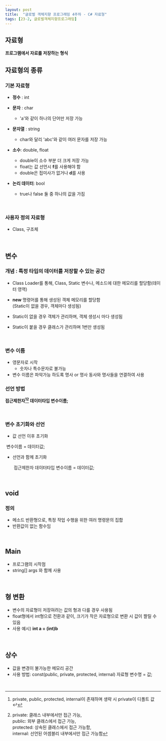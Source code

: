 ```yaml
---
layout: post
title:  "글로벌 객체지향 프로그래밍 4주차 - C# 자료형"
tags: [23-2, 글로벌객체지향프로그래밍]
---
```




## 자료형

**프로그램에서 자료를 저장하는 형식**

## 자료형의 종류

### 기본 자료형

* **정수** : int

* **문자** : char
  - 'a'와 같이 하나의 단어만 저장 가능

* **문자열** : string
  - char와 달리 'abc'와 같이 여러 문자를 저장 가능

* **소수**: double, float
  - double이 소수 부분 더 크게 저장 가능
  - float는 값 선언시 **f**를 사용해야 함
  - double은 접미사가 없거나 **d**를 사용
* **논리 데이터**: bool
  - true나 false 둘 중 하나의 값을 가짐

<br/>

### 사용자 정의 자료형

- Class,  구조체

  <br/>



## 변수

### 개념 : 특정 타입의 데이터를 저장할 수 있는 공간

- Class Loader를 통해, Class, Static 변수나, 메소드에 대한 메모리를 할당함(데이터 영역)
- **new** 명령어를 통해 생성된 객체 메모리를 할당함<br/>(Static이 없을 경우, 객체마다 생성됨)

- Static이 없을 경우 객체가 관리하며, 객체 생성시 마다 생성됨

- Static이 붙을 경우 클래스가 관리하며 1번만 생성됨

<br/>

### 변수 이름

* 영문자로 시작 <br/>
  	* 숫자나 특수문자로 불가능
* 변수 이름은 파악가능 하도록 명사 or 명사 동사와 명사들을 연결하여 사용



### 선언 방법

**접근제한자[^1][^2] 데이터타입 변수이름;**

<br/>

### 변수 초기화와 선언

- 값 선언 이후 초기화

​		변수이름 = 데이터값;

- 선언과 함께 초기화

  ​	접근제한자 데이터타입 변수이름 = 데이터값;

<br/>

## void

### 정의

- 메소드 반환형으로, 특정 작업 수행을 위한 여러 명령문의 집합
- 반환값이 없는 함수임

<br/>

## Main

- 프로그램의 시작점
- string[] args 와 함께 사용

<br/>

## 형 변환

- 변수의 자료형이 저장혀려는 값의 형과 다를 경우 사용됨
- float형에서 int형으로 전환과 같이, 크기가 작은 자료형으로 변환 시 값이 짤릴 수 있음
- 사용 예시) **int a = (int)b**

<br/>

## 상수

- 값을 변경이 불가능한 메모리 공간
- 사용 방법: const(public, private, protected, internal) 자료형 변수명 = 값;

​	



[^1]: private, public, protected, internal이 존재하며 생략 시 private이 디폴트 값 ↩
[^2]: private: 클래스 내부에서만 접근 가능,<br/> public: 외부 클래스에서 접근 가능,<br/> protected: 상속된 클래스에서 접근 가능함,<br/> internal: 선언된 어셈블리 내부에서만 접근 가능함
